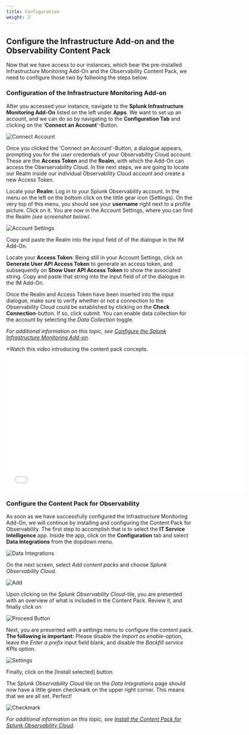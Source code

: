 ```yaml
---
title: Configuration
weight: 2
---
```


## Configure the Infrastructure Add-on and the Observability Content Pack

Now that we have access to our instances, which bear the pre-installed Infrastructure Monitoring Add-On and the Observability Content Pack, we need to configure those two by follwoing the steps below.

### Configuration of the Infrastructure Monitoring Add-on

After you accessed your instance, navigate to the **Splunk Infrastructure Monitoring Add-On** listed on the left under **Apps**. We want to set up an account, and we can do so by navigating to the **Configuration Tab** and clicking on the '**Connect an Account**'-Button.

![Connect Account](../../images/im_configure/account.png)

Once you clicked the 'Connect an Account'-Button, a dialogue appears, prompting you for the user credentials of your Observability Cloud account. These are the **Access Token** and the **Realm**, with which the Add-On can access the Oberservability Cloud. In the next steps, we are going to locate our Realm inside our individual Observability Cloud account and create a new Access Token.

Locate your **Realm**: Log in to your Splunk Observability account. In the menu on the left on the bottom click on the little gear icon (Settings). On the very top of this menu, you should see your **username** right next to a profile picture. Click on it. You are now in the Account Settings, where you can find the Realm *(see screenshot below)*.

![Account Settings](../../images/im_configure/account_settings.png)

Copy and paste the Realm into the input field of of the dialogue in the IM Add-On.

Locate your **Access Token**: Being still in your Account Settings, click on **Generate User API Access Token** to generate an access token, and subsequently on **Show User API Access Token** to show the associated string. Copy and paste that string into the input field of of the dialogue in the IM Add-On.

Once the Realm and Access Token have been inserted into the input dialogue, make sure to verify whether or not a connection to the Observability Cloud could be established by clicking on the **Check Connection**-button. If so, click submit. You can enable data collection for the account by selecting the *Data Collection* toggle.

*For additional information on this topic, see [Configure the Splunk Infrastructure Monitoring Add-on](https://docs.splunk.com/Documentation/SIMAddon/1.2.1/Install/Configure).*

*Watch this video introducing the content pack concepts.

<iframe class="vidyard_iframe" src="//play.vidyard.com/cB6Wq1dEy7hZGm7CjdSZm6.html?" width="640" height="360" scrolling="no" frameborder="0" allowtransparency="true" allowfullscreen></iframe>

### Configure the Content Pack for Observability

As soon as we have successfully configured the Infrastructure Monitoring Add-On, we will continue by installing and configuring the Content Pack for Observability. The first step to accomplish that is to select the **IT Service Intelligence** app. Inside the app, click on the **Configuration** tab and select **Data Integrations** from the dopdown menu.

![Data Integrations](../../images/im_configure/data_integrations.png)

On the next screen, select *Add content packs* and choose *Splunk Observability Cloud*.

![Add](../../images/cp_configure/add.png)

Upon clicking on the *Splunk Observability Cloud*-tile, you are presented with an overview of what is included in the Content Pack. Review it, and finally click on

![Proceed Button](../../images/cp_configure/proceed_button.png)

Next, you are presented with a settings menu to configure the content pack. **The following is important:** Please disable the *Import as enable*-option, leave the *Enter a prefix* input field blank, and disable the *Backfill service KPIs* option.

![Settings](../../images/cp_configure/settings.png)

Finally, click on the [Install selected] button.

The *Splunk Observability Cloud* tile on the *Data Integrations* page should now have a little green checkmark on the upper right corner. This means that we are all set. Perfect!

![Checkmark](../../images/cp_configure/checkmark.png)

*For additional information on this topic, see [Install the Content Pack for Splunk Observability Cloud](https://docs.splunk.com/Documentation/CPObservability/1.0.0/CP/Install#Install_the_Content_Pack_for_Splunk_Observability_Cloud).*
